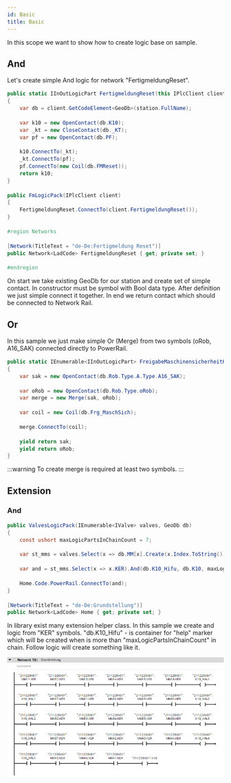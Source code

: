 ```yaml
---
id: Basic
title: Basic
---
```


In this scope we want to show how to create logic base on sample.

## And

Let's create simple And logic for network "FertigmeldungReset".

```cs
public static IInOutLogicPart FertigmeldungReset(this IPlcClient client, IVass6Station station)
{
    var db = client.GetCodeElement<GeoDb>(station.FullName);

    var k10 = new OpenContact(db.K10);
    var _kt = new CloseContact(db._KT);
    var pf = new OpenContact(db.PF);
               
    k10.ConnectTo(_kt);
    _kt.ConnectTo(pf);
    pf.ConnectTo(new Coil(db.FMReset));
    return k10;
}

public FmLogicPack(IPlcClient client)
{
    FertigmeldungReset.ConnectTo(client.FertigmeldungReset());
}

#region Networks

[Network(TitleText = "de-De:Fertigmeldung Reset")]
public Network<LadCode> FertigmeldungReset { get; private set; }

#endregion
```

On start we take existing GeoDb for our station and create set of simple contact.
In constructor must be symbol with Bool data type.
After definition we just simple connect it together. In end we return contact which should be connected to Network Rail.

## Or

In this sample we just make simple Or (Merge) from two symbols (oRob, A16_SAK) connected directly to PowerRail.

``` cs
public static IEnumerable<IInOutLogicPart> FreigabeMaschinensicherheitHifu(this IPlcClient client, RobotDb db)
{
    var sak = new OpenContact(db.Rob.Type.A.Type.A16_SAK);

    var oRob = new OpenContact(db.Rob.Type.oRob);
    var merge = new Merge(sak, oRob);

    var coil = new Coil(db.Frg_MaschSich);

    merge.ConnectTo(coil);

    yield return sak;
    yield return oRob;
}
```

:::warning
To create merge is required at least two symbols.
:::

## Extension

### And

``` cs
public ValvesLogicPack(IEnumerable<IValve> valves, GeoDb db)
{
    const ushort maxLogicPartsInChainCount = 7;

    var st_mms = valves.Select(x => db.MM[x].Create(x.Index.ToString()).Type).ToArray();

    var and = st_mms.Select(x => x.KER).And(db.K10_Hifu, db.K10, maxLogicPartsInChainCount).ToArray();

    Home.Code.PowerRail.ConnectTo(and);
}

[Network(TitleText = "de-De:Grundstellung")]
public Network<LadCode> Home { get; private set; }
```

In library exist many extension helper class. 
In this sample we create and logic from "KER" symbols.
"db.K10_Hifu" - is container for "help" marker which will be created when is more than "maxLogicPartsInChainCount" in chain.
Follow logic will create something like it.

![img](../../../../../assets/docs/block/code/language/lad/ExtensionAnd.jpg)

